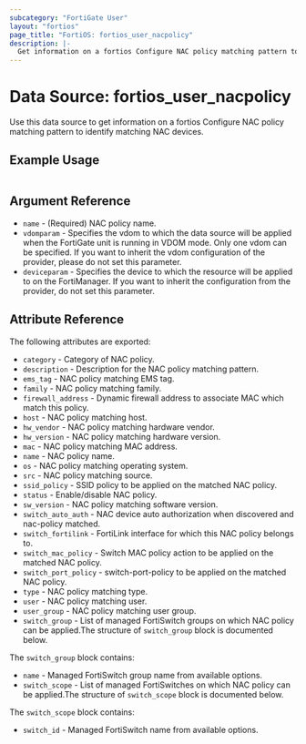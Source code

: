 ```yaml
---
subcategory: "FortiGate User"
layout: "fortios"
page_title: "FortiOS: fortios_user_nacpolicy"
description: |-
  Get information on a fortios Configure NAC policy matching pattern to identify matching NAC devices.
---
```


# Data Source: fortios_user_nacpolicy
Use this data source to get information on a fortios Configure NAC policy matching pattern to identify matching NAC devices.


## Example Usage

```hcl

```

## Argument Reference

* `name` - (Required) NAC policy name.
* `vdomparam` - Specifies the vdom to which the data source will be applied when the FortiGate unit is running in VDOM mode. Only one vdom can be specified. If you want to inherit the vdom configuration of the provider, please do not set this parameter.
* `deviceparam` - Specifies the device to which the resource will be applied to on the FortiManager. If you want to inherit the configuration from the provider, do not set this parameter.

## Attribute Reference

The following attributes are exported:

* `category` - Category of NAC policy.
* `description` - Description for the NAC policy matching pattern.
* `ems_tag` - NAC policy matching EMS tag.
* `family` - NAC policy matching family.
* `firewall_address` - Dynamic firewall address to associate MAC which match this policy.
* `host` - NAC policy matching host.
* `hw_vendor` - NAC policy matching hardware vendor.
* `hw_version` - NAC policy matching hardware version.
* `mac` - NAC policy matching MAC address.
* `name` - NAC policy name.
* `os` - NAC policy matching operating system.
* `src` - NAC policy matching source.
* `ssid_policy` - SSID policy to be applied on the matched NAC policy.
* `status` - Enable/disable NAC policy.
* `sw_version` - NAC policy matching software version.
* `switch_auto_auth` - NAC device auto authorization when discovered and nac-policy matched.
* `switch_fortilink` - FortiLink interface for which this NAC policy belongs to.
* `switch_mac_policy` - Switch MAC policy action to be applied on the matched NAC policy.
* `switch_port_policy` - switch-port-policy to be applied on the matched NAC policy.
* `type` - NAC policy matching type.
* `user` - NAC policy matching user.
* `user_group` - NAC policy matching user group.
* `switch_group` - List of managed FortiSwitch groups on which NAC policy can be applied.The structure of `switch_group` block is documented below.

The `switch_group` block contains:

* `name` - Managed FortiSwitch group name from available options.
* `switch_scope` - List of managed FortiSwitches on which NAC policy can be applied.The structure of `switch_scope` block is documented below.

The `switch_scope` block contains:

* `switch_id` - Managed FortiSwitch name from available options.
